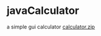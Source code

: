 # javaCalculator
a simple gui calculator
[calculator.zip](https://github.com/Alin2546/javaCalculator/files/10573658/calculator.zip)
